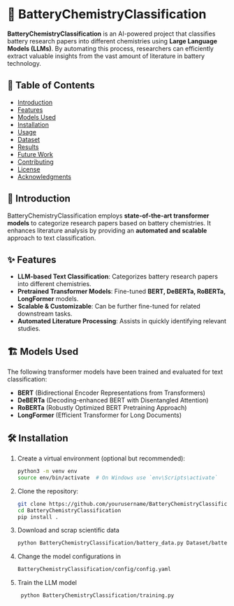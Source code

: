 # 🔋 BatteryChemistryClassification  

**BatteryChemistryClassification** is an AI-powered project that classifies battery research papers into different chemistries using **Large Language Models (LLMs)**. By automating this process, researchers can efficiently extract valuable insights from the vast amount of literature in battery technology.  

## 📌 Table of Contents  
- [Introduction](#introduction)  
- [Features](#features)  
- [Models Used](#models-used)  
- [Installation](#installation)  
- [Usage](#usage)  
- [Dataset](#dataset)  
- [Results](#results)  
- [Future Work](#future-work)  
- [Contributing](#contributing)  
- [License](#license)  
- [Acknowledgments](#acknowledgments)  

## 🚀 Introduction  
BatteryChemistryClassification employs **state-of-the-art transformer models** to categorize research papers based on battery chemistries. It enhances literature analysis by providing an **automated and scalable** approach to text classification.  

## ✨ Features  
- **LLM-based Text Classification**: Categorizes battery research papers into different chemistries.  
- **Pretrained Transformer Models**: Fine-tuned **BERT, DeBERTa, RoBERTa, LongFormer** models.  
- **Scalable & Customizable**: Can be further fine-tuned for related downstream tasks.  
- **Automated Literature Processing**: Assists in quickly identifying relevant studies.  

## 🏗️ Models Used  
The following transformer models have been trained and evaluated for text classification:  
- **BERT** (Bidirectional Encoder Representations from Transformers)  
- **DeBERTa** (Decoding-enhanced BERT with Disentangled Attention)  
- **RoBERTa** (Robustly Optimized BERT Pretraining Approach)  
- **LongFormer** (Efficient Transformer for Long Documents)  

## 🛠️ Installation  
1. Create a virtual environment (optional but recommended):
    ```bash
   python3 -m venv env  
   source env/bin/activate  # On Windows use `env\Scripts\activate`
   
2. Clone the repository:  
   ```bash
   git clone https://github.com/yourusername/BatteryChemistryClassification.git
   cd BatteryChemistryClassification
   pip install .


3. Download and scrap scientific data
    ```bash
   python BatteryChemistryClassification/battery_data.py Dataset/battery.csv Dataset/df_processed.csv --debug

4. Change the model configurations in
    ```bash
    BatteryChemistryClassification/config/config.yaml
   
5. Train the LLM model
   ```bash
    python BatteryChemistryClassification/training.py

